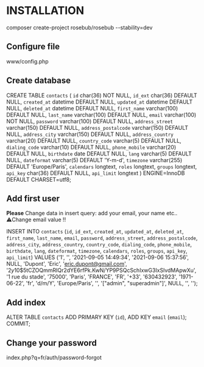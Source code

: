 # INSTALLATION 
composer create-project rosebub/rosebub --stability=dev

## Configure file
www/config.php

## Create database 
CREATE TABLE `contacts` (
  `id` char(36) NOT NULL,
  `id_ext` char(36) DEFAULT NULL,
  `created_at` datetime DEFAULT NULL,
  `updated_at` datetime DEFAULT NULL,
  `deleted_at` datetime DEFAULT NULL,
  `first_name` varchar(100) DEFAULT NULL,
  `last_name` varchar(100) DEFAULT NULL,
  `email` varchar(100) NOT NULL,
  `password` varchar(100) DEFAULT NULL,
  `address_street` varchar(150) DEFAULT NULL,
  `address_postalcode` varchar(150) DEFAULT NULL,
  `address_city` varchar(150) DEFAULT NULL,
  `address_country` varchar(20) DEFAULT NULL,
  `country_code` varchar(5) DEFAULT NULL,
  `dialing_code` varchar(10) DEFAULT NULL,
  `phone_mobile` varchar(20) DEFAULT NULL,
  `birthdate` date DEFAULT NULL,
  `lang` varchar(5) DEFAULT NULL,
  `dateformat` varchar(5) DEFAULT 'Y-m-d',
  `timezone` varchar(255) DEFAULT 'Europe/Paris',
  `calendars` longtext,
  `roles` longtext,
  `groups` longtext,
  `api_key` char(36) DEFAULT NULL,
  `api_limit` longtext
) ENGINE=InnoDB DEFAULT CHARSET=utf8;


## Add first user

**Please** Change data in insert query: add your email, your name etc..
⚠️Change email value !!

INSERT INTO `contacts` (`id`, `id_ext`, `created_at`, `updated_at`, `deleted_at`, `first_name`, `last_name`, `email`, `password`, `address_street`, `address_postalcode`, `address_city`, `address_country`, `country_code`, `dialing_code`, `phone_mobile`, `birthdate`, `lang`, `dateformat`, `timezone`, `calendars`, `roles`, `groups`, `api_key`, `api_limit`) VALUES
('1', '', '2021-09-05 14:49:34', '2021-09-06 15:37:56', NULL, 'Dupont', 'Eric', 'eric.dupont@gmail.com', '$2y$10$5tCZOQmmRIQr2dYE6rfPk.KwN/YP9PSQcSchIxwG3IxSlvdMApwXu', '1 rue du stade', '75000', 'Paris', 'FRANCE', 'FR', '+33', '630432923', '1971-06-22', 'fr', 'd/m/Y', 'Europe/Paris', '', '[\"admin\", \"superadmin\"]', NULL, '', '');

## Add index
ALTER TABLE `contacts`
  ADD PRIMARY KEY (`id`),
  ADD KEY `email` (`email`);
COMMIT;

## Change your password
index.php?q=fr/auth/password-forgot